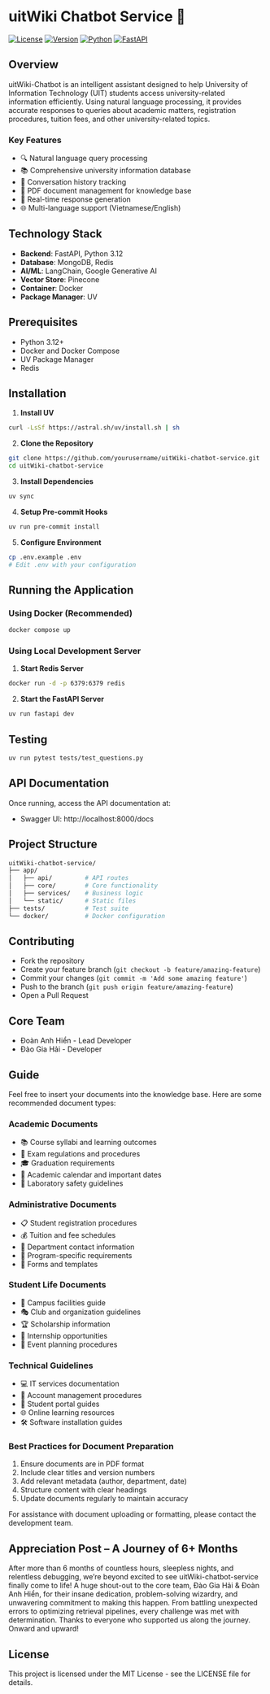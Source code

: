 # uitWiki Chatbot Service 🤖

[![License](https://img.shields.io/badge/license-MIT-blue.svg)](LICENSE) [![Version](https://img.shields.io/badge/version-1.0.0-brightgreen.svg)](https://semver.org) [![Python](https://img.shields.io/badge/python-3.12-blue.svg)](https://www.python.org/downloads/) [![FastAPI](https://img.shields.io/badge/FastAPI-0.109.0-green.svg)](https://fastapi.tiangolo.com)

## Overview

uitWiki-Chatbot is an intelligent assistant designed to help University of Information Technology (UIT) students access university-related information efficiently. Using natural language processing, it provides accurate responses to queries about academic matters, registration procedures, tuition fees, and other university-related topics.

### Key Features

- 🔍 Natural language query processing
- 📚 Comprehensive university information database
- 💾 Conversation history tracking
- 📄 PDF document management for knowledge base
- 🔄 Real-time response generation
- 🌐 Multi-language support (Vietnamese/English)

## Technology Stack

- **Backend**: FastAPI, Python 3.12
- **Database**: MongoDB, Redis
- **AI/ML**: LangChain, Google Generative AI
- **Vector Store**: Pinecone
- **Container**: Docker
- **Package Manager**: UV

## Prerequisites

- Python 3.12+
- Docker and Docker Compose
- UV Package Manager
- Redis

## Installation

1. **Install UV**
```bash
curl -LsSf https://astral.sh/uv/install.sh | sh
```

2. **Clone the Repository**
```bash
git clone https://github.com/yourusername/uitWiki-chatbot-service.git
cd uitWiki-chatbot-service
```

3. **Install Dependencies**
```bash
uv sync
```

4. **Setup Pre-commit Hooks**
```bash
uv run pre-commit install
```

5. **Configure Environment**
```bash
cp .env.example .env
# Edit .env with your configuration
```

## Running the Application
### Using Docker (Recommended)
```bash
docker compose up
```

### Using Local Development Server
1. **Start Redis Server**
```bash
docker run -d -p 6379:6379 redis
```

2. **Start the FastAPI Server**
```bash
uv run fastapi dev
```

## Testing
```bash
uv run pytest tests/test_questions.py
```

## API Documentation
Once running, access the API documentation at:
- Swagger UI: http://localhost:8000/docs

## Project Structure
```bash
uitWiki-chatbot-service/
├── app/
│   ├── api/         # API routes
│   ├── core/        # Core functionality
│   ├── services/    # Business logic
│   └── static/      # Static files
├── tests/           # Test suite
└── docker/          # Docker configuration
```

## Contributing
- Fork the repository
- Create your feature branch (`git checkout -b feature/amazing-feature`)
- Commit your changes (`git commit -m 'Add some amazing feature'`)
- Push to the branch (`git push origin feature/amazing-feature`)
- Open a Pull Request

## Core Team
- Đoàn Anh Hiển - Lead Developer
- Đào Gia Hải - Developer

## Guide
Feel free to insert your documents into the knowledge base. Here are some recommended document types:

### Academic Documents
- 📚 Course syllabi and learning outcomes
- 📝 Exam regulations and procedures
- 🎓 Graduation requirements
- 📅 Academic calendar and important dates
- 🔬 Laboratory safety guidelines

### Administrative Documents
- 📋 Student registration procedures
- 💰 Tuition and fee schedules
- 🏢 Department contact information
- 🎯 Program-specific requirements
- 📑 Forms and templates

### Student Life Documents
- 🏫 Campus facilities guide
- 🎭 Club and organization guidelines
- 🏆 Scholarship information
- 🌟 Internship opportunities
- 🎪 Event planning procedures

### Technical Guidelines
- 💻 IT services documentation
- 🔑 Account management procedures
- 📱 Student portal guides
- 🌐 Online learning resources
- 🛠️ Software installation guides

### Best Practices for Document Preparation
1. Ensure documents are in PDF format
2. Include clear titles and version numbers
3. Add relevant metadata (author, department, date)
4. Structure content with clear headings
5. Update documents regularly to maintain accuracy

For assistance with document uploading or formatting, please contact the development team.

## Appreciation Post – A Journey of 6+ Months
After more than 6 months of countless hours, sleepless nights, and relentless debugging, we’re beyond excited to see uitWiki-chatbot-service finally come to life! A huge shout-out to the core team, Đào Gia Hải & Đoàn Anh Hiển, for their insane dedication, problem-solving wizardry, and unwavering commitment to making this happen. From battling unexpected errors to optimizing retrieval pipelines, every challenge was met with determination. Thanks to everyone who supported us along the journey. Onward and upward!

## License 
This project is licensed under the MIT License - see the LICENSE file for details.
